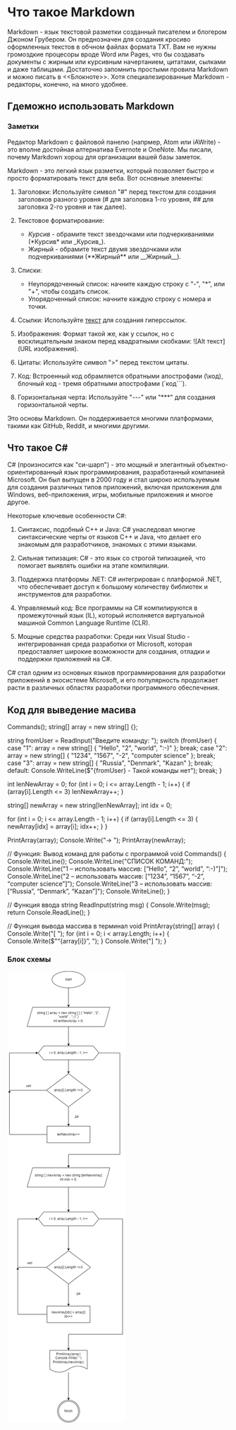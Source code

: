 # Что такое Markdown
Markdown - язык текстовой разметки созданный писателем и блогером Джоном Грубером. Он преднозначен для создания кросиво оформленных текстов в обчном файлах формата ТХТ. Вам не нужны громоздкие процесоры вроде Word или Pages, что бы создавать документы с жирным или курсивным начертанием, цитатами, сылками и даже таблицами. Достаточно запомнить простыми провила Markdown и можно писать в <<Блокноте>>. Хотя специалезированные Markdown - редакторы, конечно, на много удобнее.

## Гдеможно использовать Markdown
### Заметки
Редактор Markdown с файловой панелю (напрмер, Atom или iAWrite) - это вполне достойная алтернатива Evernote и OneNote. Мы писали, почему Markdown хорош для организации вашей базы заметок.

Markdown - это легкий язык разметки, который позволяет быстро и просто форматировать текст для веба. Вот основные элементы:

1. Заголовки: Используйте символ "#" перед текстом для создания заголовков разного уровня (# для заголовка 1-го уровня, ## для заголовка 2-го уровня и так далее).

2. Текстовое форматирование: 
   - *Курсив* - обрамите текст звездочками или подчеркиваниями (\*Курсив\* или \_Курсив\_).
   - Жирный - обрамите текст двумя звездочками или подчеркиваниями (\*\*Жирный\*\* или \_\_Жирный\_\_).

3. Списки:
   - Неупорядоченный список: начните каждую строку с "-", "*", или "+", чтобы создать список.
   - Упорядоченный список: начните каждую строку с номера и точки.

4. Ссылки: Используйте [текст](URL) для создания гиперссылок.

5. Изображения: Формат такой же, как у ссылок, но с восклицательным знаком перед квадратными скобками: ![Alt текст](URL изображения).

6. Цитаты: Используйте символ ">" перед текстом цитаты.

7. Код: Встроенный код обрамляется обратными апострофами (\код\), блочный код - тремя обратными апострофами (`код```).

8. Горизонтальная черта: Используйте "---" или "***" для создания горизонтальной черты.

Это основы Markdown. Он поддерживается многими платформами, такими как GitHub, Reddit, и многими другими.

## Что такое C#
C# (произносится как "си-шарп") - это мощный и элегантный объектно-ориентированный язык программирования, разработанный компанией Microsoft. Он был выпущен в 2000 году и стал широко используемым для создания различных типов приложений, включая приложения для Windows, веб-приложения, игры, мобильные приложения и многое другое.

Некоторые ключевые особенности C#:

1. Синтаксис, подобный C++ и Java: C# унаследовал многие синтаксические черты от языков C++ и Java, что делает его знакомым для разработчиков, знакомых с этими языками.

2. Сильная типизация: C# - это язык со строгой типизацией, что помогает выявлять ошибки на этапе компиляции.

3. Поддержка платформы .NET: C# интегрирован с платформой .NET, что обеспечивает доступ к большому количеству библиотек и инструментов для разработки.

4. Управляемый код: Все программы на C# компилируются в промежуточный язык (IL), который исполняется виртуальной машиной Common Language Runtime (CLR).

5. Мощные средства разработки: Среди них Visual Studio - интегрированная среда разработки от Microsoft, которая предоставляет широкие возможности для создания, отладки и поддержки приложений на C#.

C# стал одним из основных языков программирования для разработки приложений в экосистеме Microsoft, и его популярность продолжает расти в различных областях разработки программного обеспечения.


## Код для выведение масива
Commands();
string[] array = new string[] {};

string fromUser = ReadInput("Введите команду: ");
switch (fromUser)
{
    case "1":
        array = new string[] { "Hello", "2", "world", ":-)" };
        break;
    case "2":
        array = new string[] { "1234", "1567", "-2", "computer science" };
        break;
    case "3":
        array = new string[] { "Russia", "Denmark", "Kazan" };
        break;
    default:
        Console.WriteLine($"{fromUser} - Такой команды нет");
        break;
}


int lenNewArray = 0;
for (int i = 0; i <= array.Length - 1; i++)
{
    if (array[i].Length <= 3) lenNewArray++;
}

string[] newArray = new string[lenNewArray];
int idx = 0;

for (int i = 0; i <= array.Length - 1; i++)
{
    if (array[i].Length <= 3)
    {
        newArray[idx] = array[i];
        idx++;
    }
}

PrintArray(array);
Console.Write("→ ");
PrintArray(newArray);

// Функция: Вывод команд для работы с программой
void Commands()
{
    Console.WriteLine();
    Console.WriteLine("СПИСОК КОМАНД:");
    Console.WriteLine("1 – использовать массив: [“Hello”, “2”, “world”, “:-)”]");
    Console.WriteLine("2 – использовать массив: [“1234”, “1567”, “-2”, “computer science”]");
    Console.WriteLine("3 – использовать массив: [“Russia”, “Denmark”, “Kazan”]");
    Console.WriteLine();
}

// Функция ввода
string ReadInput(string msg)
{
    Console.Write(msg);
    return Console.ReadLine();
}

//  Функция вывода массива в терминал
void PrintArray(string[] array)
{
    Console.Write("[ ");
    for (int i = 0; i < array.Length; i++)
    {
        Console.Write($"“{array[i]}”, ");
    }
    Console.Write("] ");
}



### Блок схемы 
![fct](fct.png)
